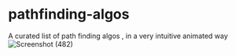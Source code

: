 # pathfinding-algos
A curated list of path finding algos , in a very intuitive animated way
![Screenshot (482)](https://github.com/harshitChauhan001/pathfinding-algos/assets/108900696/f1837cf5-8ad5-4a2d-9296-6e6e38e64a96)
